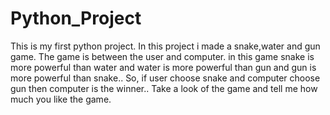 # Python_Project
This is my first python project. In this project i made a snake,water and gun game. 
The game is between the user and computer.
in this game snake is more powerful than water and water is more powerful than gun and gun is more powerful than snake..
So, if user choose snake and computer choose gun then computer is the winner..
Take a look of the game and tell me how much you like the game.
